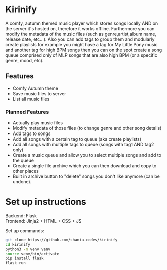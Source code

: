 # Kirinify
A comfy, autumn themed music player which stores songs locally AND on the server it's hosted on, therefore it works offline. Furthermore you can modify the metadata of the music files (such as genre,artist,album name, release date, etc...). Also you can add tags to group them and modularly create playlists for example you might have a tag for My Little Pony music and another tag for high BPM songs then you can on the spot create a song queue comprised only of MLP songs that are also high BPM (or a specific genre, mood, etc).

## Features
- Comfy Autumn theme  
- Save music files to server
- List all music files 

### Planned Features
- Actually play music files
- Modify metadata of those files (to change genre and other song details)  
- Add tags to songs  
- Add all songs with a certain tag to queue (aka create playlists)  
- Add all songs with multiple tags to queue (songs with tag1 AND tag2 only)  
- Create a music queue and allow you to select multiple songs and add to the queue  
- Create a single file archive which you can then download and copy to other places  
- Built in archive button to "delete" songs you don't like anymore (can be undone).  

<!--
- Be able to compress songs to lower quality versions  
- Built in A B testing to see if you can actually tell the difference between compressed and non compressed versions  
- Support streaming from cloud services and other websites (for example: youtube, onedrive, dropbox etc...)
-->


# Set up instructions
Backend: Flask  
Frontend: Jinja2 + HTML + CSS + JS  
<!-- Desktop: PySide6 -->

Set up commands:
```sh
git clone https://github.com/shania-codes/kirinify  
cd kirinify  
python3 -m venv venv  
source venv/bin/activate  
pip install flask  
flask run  
```
